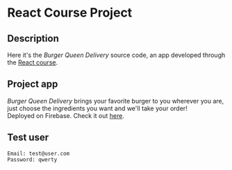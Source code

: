 # React Course Project

## Description
Here it's the *Burger Queen Delivery* source code, an app developed through the [React course](https://www.udemy.com/course/react-the-complete-guide-incl-redux/).

## Project app
*Burger Queen Delivery* brings your favorite burger to you wherever you are, just choose the ingredients you want and we'll take your order!\
Deployed on Firebase. Check it out [here](https://burger-queen-delivery.web.app/).

## Test user
```
Email: test@user.com
Password: qwerty
```
